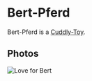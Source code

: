 # Bert-Pferd  <a id="1"/>

Bert-Pferd is a [Cuddly-Toy](281000003.md).

## Photos <a id="1000"/>

![Love for Bert](400000046.jpg)
